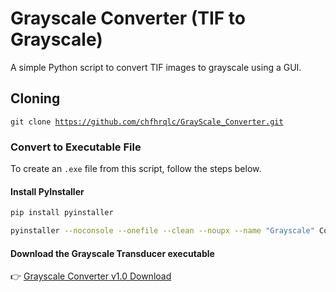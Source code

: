 
# Grayscale Converter (TIF to Grayscale)

A simple Python script to convert TIF images to grayscale using a GUI.

## Cloning 
<code>git clone https://github.com/chfhrqlc/GrayScale_Converter.git</code>


### Convert to Executable File
To create an `.exe` file from this script, follow the steps below.

#### Install PyInstaller
```sh
pip install pyinstaller 

pyinstaller --noconsole --onefile --clean --noupx --name "Grayscale" ConverTIF
```

#### Download the Grayscale Transducer executable
👉 [Grayscale Converter v1.0 Download](https://github.com/chfhrqlc/GrayScale_Converter/releases/latest)

